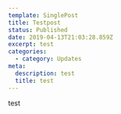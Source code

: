 ```yaml
---
template: SinglePost
title: Testpost
status: Published
date: 2019-04-13T21:03:28.859Z
excerpt: test
categories:
  - category: Updates
meta:
  description: test
  title: test
---
```

test
